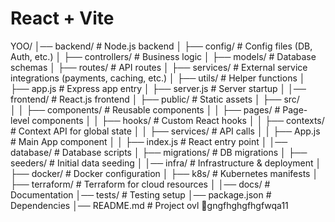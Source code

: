 # React + Vite


YOO/
│── backend/                  # Node.js backend
│   ├── config/               # Config files (DB, Auth, etc.)
│   ├── controllers/          # Business logic
│   ├── models/               # Database schemas
│   ├── routes/               # API routes
│   ├── services/             # External service integrations (payments, caching, etc.)
│   ├── utils/                # Helper functions
│   ├── app.js                # Express app entry
│   ├── server.js             # Server startup
│
│── frontend/                 # React.js frontend
│   ├── public/               # Static assets
│   ├── src/                  
│   │   ├── components/       # Reusable components
│   │   ├── pages/            # Page-level components
│   │   ├── hooks/            # Custom React hooks
│   │   ├── contexts/         # Context API for global state
│   │   ├── services/         # API calls
│   │   ├── App.js            # Main App component
│   │   ├── index.js          # React entry point
│
│── database/                 # Database scripts
│   ├── migrations/           # DB migrations
│   ├── seeders/              # Initial data seeding
│
│── infra/                    # Infrastructure & deployment
│   ├── docker/               # Docker configuration
│   ├── k8s/                  # Kubernetes manifests
│   ├── terraform/            # Terraform for cloud resources
│
│── docs/                     # Documentation
│── tests/                    # Testing setup
│── package.json              # Dependencies
│── README.md                 # Project ovl
  gngfhghgfhgfwqa11
